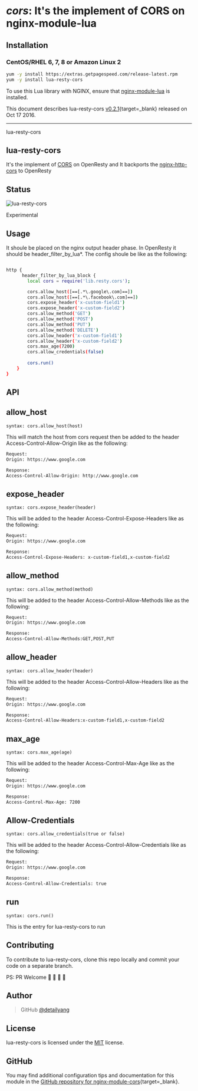 # *cors*: It's the implement of CORS on nginx-module-lua


## Installation

### CentOS/RHEL 6, 7, 8 or Amazon Linux 2

```bash
yum -y install https://extras.getpagespeed.com/release-latest.rpm
yum -y install lua-resty-cors
```


To use this Lua library with NGINX, ensure that [nginx-module-lua](modules/lua.md) is installed.

This document describes lua-resty-cors [v0.2.1](https://github.com/detailyang/lua-resty-cors/releases/tag/0.2.1){target=_blank} 
released on Oct 17 2016.
    
<hr />
lua-resty-cors

## lua-resty-cors
It's the implement of [CORS](https://developer.mozilla.org/en-US/docs/Web/HTTP/Access_control_CORS) on OpenResty and 
It backports the [nginx-http-cors](https://github.com/x-v8/ngx_http_cors_filter) to OpenResty

## Status
![lua-resty-cors](https://travis-ci.org/detailyang/lua-resty-cors.svg?branch=master)

Experimental

## Usage
It shoule be placed on the nginx output header phase. In OpenResty it should be header_filter_by_lua\*. The config shoule be like as the following:

````bash

http {
      header_filter_by_lua_block {
        local cors = require('lib.resty.cors');

        cors.allow_host([==[.*\.google\.com]==])
        cors.allow_host([==[.*\.facebook\.com]==])
        cors.expose_header('x-custom-field1')
        cors.expose_header('x-custom-field2')
        cors.allow_method('GET')
        cors.allow_method('POST')
        cors.allow_method('PUT')
        cors.allow_method('DELETE')
        cors.allow_header('x-custom-field1')
        cors.allow_header('x-custom-field2')
        cors.max_age(7200)
        cors.allow_credentials(false)
        
        cors.run()
    }
}
````

## API

allow_host
---
`syntax: cors.allow_host(host)`

This will match the host from cors request then be added to the header Access-Control-Allow-Origin like as the following:

````bash
Request:
Origin: https://www.google.com

Response:
Access-Control-Allow-Origin: http://www.google.com
````

expose_header
---
`syntax: cors.expose_header(header)`

This will be added to the header Access-Control-Expose-Headers like as the following:

````bash
Request:
Origin: https://www.google.com

Response:
Access-Control-Expose-Headers: x-custom-field1,x-custom-field2
````

allow_method
---
`syntax: cors.allow_method(method)`

This will be added to the header Access-Control-Allow-Methods like as the following:

````bash
Request:
Origin: https://www.google.com

Response:
Access-Control-Allow-Methods:GET,POST,PUT
````

allow_header
---
`syntax: cors.allow_header(header)`

This will be added to the header Access-Control-Allow-Headers like as the following:

````bash
Request:
Origin: https://www.google.com

Response:
Access-Control-Allow-Headers:x-custom-field1,x-custom-field2
````

max_age
---
`syntax: cors.max_age(age)`

This will be added to the header Access-Control-Max-Age like as the following:

````bash
Request:
Origin: https://www.google.com

Response:
Access-Control-Max-Age: 7200
````

Allow-Credentials
---
`syntax: cors.allow_credentials(true or false)`

This will be added to the header Access-Control-Allow-Credentials like as the following:

````bash
Request:
Origin: https://www.google.com

Response:
Access-Control-Allow-Credentials: true
````

run
---
`syntax: cors.run()`

This is the entry for lua-resty-cors to run


## Contributing

To contribute to lua-resty-cors, clone this repo locally and commit your code on a separate branch.

PS: PR Welcome :rocket: :rocket: :rocket: :rocket:


## Author

> GitHub [@detailyang](https://github.com/detailyang)

## License
lua-resty-cors is licensed under the [MIT] license.

[MIT]: https://github.com/detailyang/ybw/blob/master/licenses/MIT

## GitHub

You may find additional configuration tips and documentation for this module in the [GitHub repository for 
nginx-module-cors](https://github.com/detailyang/lua-resty-cors){target=_blank}.